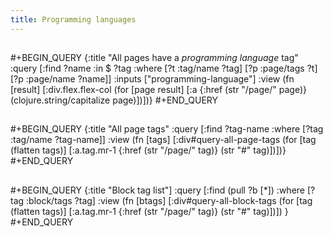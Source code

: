 ```yaml
---
title: Programming languages
---
```


##
#+BEGIN_QUERY
{:title "All pages have a *programming language* tag"
 :query [:find ?name
         :in $ ?tag
         :where
         [?t :tag/name ?tag]
         [?p :page/tags ?t]
         [?p :page/name ?name]]
 :inputs ["programming-language"]
 :view (fn [result]
         [:div.flex.flex-col
          (for [page result]
            [:a {:href (str "/page/" page)} (clojure.string/capitalize page)])])}
#+END_QUERY
##
#+BEGIN_QUERY
{:title "All page tags"
:query [:find ?tag-name
        :where
        [?tag :tag/name ?tag-name]]
:view (fn [tags]
        [:div#query-all-page-tags
         (for [tag (flatten tags)]
           [:a.tag.mr-1 {:href (str "/page/" tag)}
            (str "#" tag)])])}
#+END_QUERY
##
#+BEGIN_QUERY
{:title "Block tag list"]
 :query [:find (pull ?b [*])
         :where
         [?tag :block/tags ?tag]
 :view (fn [btags]
        [:div#query-all-block-tags
         (for [tag (flatten tags)]
           [:a.tag.mr-1 {:href (str "/page/" tag)}
            (str "#" tag)])])
 }
#+END_QUERY
##
